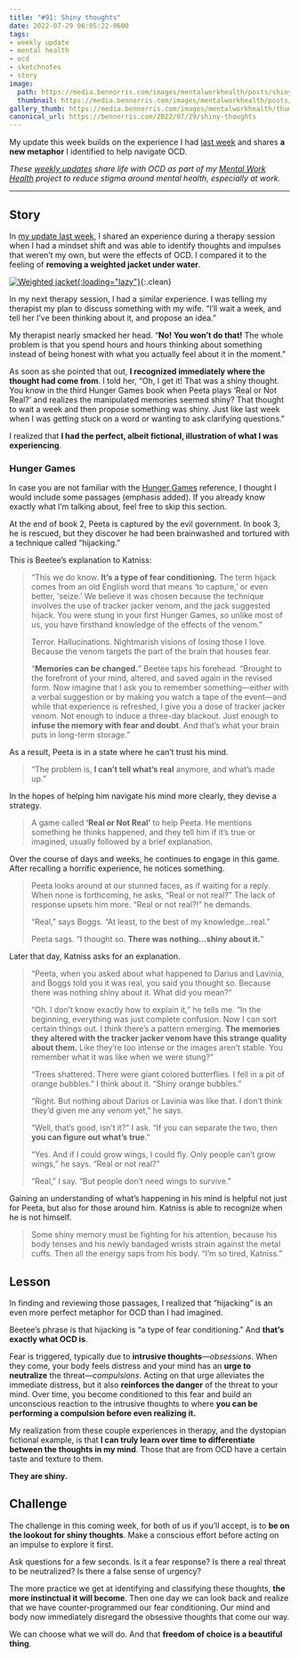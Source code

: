 ```yaml
---
title: "#91: Shiny thoughts"
date: 2022-07-29 06:05:22-0600
tags:
- weekly update
- mental health
- ocd
- sketchnotes
- story
image: 
  path: https://media.bennorris.com/images/mentalworkhealth/posts/shiny-thoughts.jpg
  thumbnail: https://media.bennorris.com/images/mentalworkhealth/posts/thumbnails/shiny-thoughts.jpg
gallery_thumb: https://media.bennorris.com/images/mentalworkhealth/thumbs/shiny-thoughts.jpg
canonical_url: https://bennorris.com/2022/07/29/shiny-thoughts
---
```



My update this week builds on the experience I had [last week](https://bennorris.com/2022/07/22/weighted-jacket) and shares **a new metaphor** I identified to help navigate OCD.

_These [weekly updates](https://bennorris.com/tags/weekly-update/) share life with OCD as part of my [Mental Work Health](https://bennorris.com/mental-work-health) project to reduce stigma around mental health, especially at work._

***

## Story

In [my update last week](https://bennorris.com/2022/07/22/weighted-jacket), I shared an experience during a therapy session when I had a mindset shift and was able to identify thoughts and impulses that weren’t my own, but were the effects of OCD. I compared it to the feeling of **removing a weighted jacket under water**.

[![Weighted jacket](https://media.bennorris.com/images/mentalworkhealth/posts/weighted-jacket.jpg){:loading="lazy"}](https://bennorris.com/2022/07/22/weighted-jacket){:.clean}

In my next therapy session, I had a similar experience. I was telling my therapist my plan to discuss something with my wife. “I’ll wait a week, and tell her I’ve been thinking about it, and propose an idea.”

My therapist nearly smacked her head. “**No! You won’t do that!** The whole problem is that you spend hours and hours thinking about something instead of being honest with what you actually feel about it in the moment.”

As soon as she pointed that out, **I recognized immediately where the thought had come from**. I told her, “Oh, I get it! That was a shiny thought. You know in the third Hunger Games book when Peeta plays ‘Real or Not Real?’ and realizes the manipulated memories seemed shiny? That thought to wait a week and then propose something was shiny. Just like last week when I was getting stuck on a word or wanting to ask clarifying questions.”

I realized that **I had the perfect, albeit fictional, illustration of what I was experiencing**.


### Hunger Games

In case you are not familiar with the [Hunger Games](https://en.m.wikipedia.org/wiki/The_Hunger_Games) reference, I thought I would include some passages (emphasis added). If you already know exactly what I’m talking about, feel free to skip this section.

At the end of book 2, Peeta is captured by the evil government. In book 3, he is rescued, but they discover he had been brainwashed and tortured with a technique called “hijacking.”

This is Beetee’s explanation to Katniss:

> “This we do know. **It’s a type of fear conditioning.** The term hijack comes from an old English word that means ‘to capture,’ or even better, ‘seize.’ We believe it was chosen because the technique involves the use of tracker jacker venom, and the jack suggested hijack. You were stung in your first Hunger Games, so unlike most of us, you have firsthand knowledge of the effects of the venom.”
> 
> Terror. Hallucinations. Nightmarish visions of losing those I love. Because the venom targets the part of the brain that houses fear.
> 
> “**Memories can be changed.**” Beetee taps his forehead. “Brought to the forefront of your mind, altered, and saved again in the revised form. Now imagine that I ask you to remember something—either with a verbal suggestion or by making you watch a tape of the event—and while that experience is refreshed, I give you a dose of tracker jacker venom. Not enough to induce a three-day blackout. Just enough to **infuse the memory with fear and doubt**. And that’s what your brain puts in long-term storage.”

As a result, Peeta is in a state where he can’t trust his mind.

> “The problem is, **I can’t tell what’s real** anymore, and what’s made up.”

In the hopes of helping him navigate his mind more clearly, they devise a strategy.

> A game called **‘Real or Not Real’** to help Peeta. He mentions something he thinks happened, and they tell him if it’s true or imagined, usually followed by a brief explanation.

Over the course of days and weeks, he continues to engage in this game. After recalling a horrific experience, he notices something.

> Peeta looks around at our stunned faces, as if waiting for a reply. When none is forthcoming, he asks, “Real or not real?” The lack of response upsets him more. “Real or not real?!” he demands.
> 
> “Real,” says Boggs. “At least, to the best of my knowledge…real.”
> 
> Peeta sags. “I thought so. **There was nothing…shiny about it.**”

Later that day, Katniss asks for an explanation.

> “Peeta, when you asked about what happened to Darius and Lavinia, and Boggs told you it was real, you said you thought so. Because there was nothing shiny about it. What did you mean?”
> 
> “Oh. I don’t know exactly how to explain it,” he tells me. “In the beginning, everything was just complete confusion. Now I can sort certain things out. I think there’s a pattern emerging. **The memories they altered with the tracker jacker venom have this strange quality about them.** Like they’re too intense or the images aren’t stable. You remember what it was like when we were stung?”
> 
> “Trees shattered. There were giant colored butterflies. I fell in a pit of orange bubbles.” I think about it. “Shiny orange bubbles.”
> 
> “Right. But nothing about Darius or Lavinia was like that. I don’t think they’d given me any venom yet,” he says.
> 
> “Well, that’s good, isn’t it?” I ask. “If you can separate the two, then **you can figure out what’s true**.”
> 
> “Yes. And if I could grow wings, I could fly. Only people can’t grow wings,” he says. “Real or not real?”
> 
> “Real,” I say. “But people don’t need wings to survive.”

Gaining an understanding of what’s happening in his mind is helpful not just for Peeta, but also for those around him. Katniss is able to recognize when he is not himself.

> Some shiny memory must be fighting for his attention, because his body tenses and his newly bandaged wrists strain against the metal cuffs. Then all the energy saps from his body. “I’m so tired, Katniss.”


## Lesson

In finding and reviewing those passages, I realized that “hijacking” is an even more perfect metaphor for OCD than I had imagined.

Beetee’s phrase is that hijacking is “a type of fear conditioning.” And **that’s exactly what OCD is**.

Fear is triggered, typically due to **intrusive thoughts**—*obsessions*. When they come, your body feels distress and your mind has an **urge to neutralize** the threat—*compulsions*. Acting on that urge alleviates the immediate distress, but it also **reinforces the danger** of the threat to your mind. Over time, you become conditioned to this fear and build an unconscious reaction to the intrusive thoughts to where **you can be performing a compulsion before even realizing it.**

My realization from these couple experiences in therapy, and the dystopian fictional example, is that **I can truly learn over time to differentiate between the thoughts in my mind**. Those that are from OCD have a certain taste and texture to them.

**They are shiny.**


## Challenge

The challenge in this coming week, for both of us if you’ll accept, is to **be on the lookout for shiny thoughts**. Make a conscious effort before acting on an impulse to explore it first.

Ask questions for a few seconds. Is it a fear response? Is there a real threat to be neutralized? Is there a false sense of urgency?

The more practice we get at identifying and classifying these thoughts, **the more instinctual it will become**. Then one day we can look back and realize that we have counter-programmed our fear conditioning. Our mind and body now immediately disregard the obsessive thoughts that come our way.

We can choose what we will do. And that **freedom of choice is a beautiful thing**.
